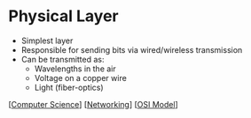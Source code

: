 # Physical Layer

- Simplest layer
- Responsible for sending bits via wired/wireless transmission
- Can be transmitted as:
  - Wavelengths in the air
  - Voltage on a copper wire
  - Light (fiber-optics)

[[Computer Science]] [[Networking]] [[OSI Model]]

[//begin]: # "Autogenerated link references for markdown compatibility"
[Computer Science]: computer-science "Computer Science"
[Networking]: networking "Networking"
[OSI Model]: osi-model "OSI Model"
[//end]: # "Autogenerated link references"
